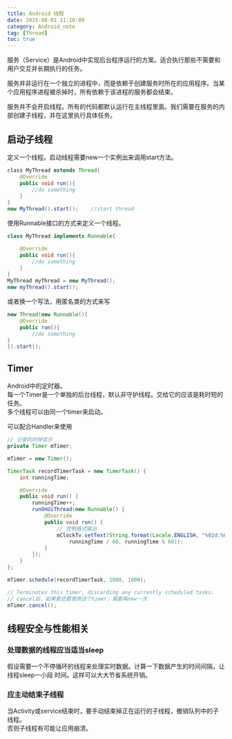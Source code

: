 ```yaml
---
title: Android 线程
date: 2015-08-01 11:10:09
category: Android_note
tag: [Thread]
toc: true
---
```


服务（Service）是Android中实现后台程序运行的方案。适合执行那些不需要和用户交互并长期执行的任务。

服务并非运行在一个独立的进程中，而是依赖于创建服务时所在的应用程序。当某个应用程序进程被杀掉时，所有依赖于该进程的服务都会结束。

服务并不会开启线程。所有的代码都默认运行在主线程里面。我们需要在服务的内部创建子线程，并在这里执行具体任务。

## 启动子线程
定义一个线程。启动线程需要new一个实例出来调用start方法。
```java
﻿class MyThread extends Thread{
    @Override
    public void run(){
        //do something
    }
}
new MyThread().start();    //start thread
```
使用Runnable接口的方式来定义一个线程。
```java
class MyThread implements Runnable{

    @Override
    public void run(){
        //do something
    }
}
MyThread myThread = new MyThread();
new myThread().start();
```
或者换一个写法，用匿名类的方式来写
```java
new Thread(new Runnable(){
    @Override
    public run(){
        //do something
}
}).start();
```

## Timer
Android中的定时器。  
每一个Timer是一个单独的后台线程，默认非守护线程。交给它的应该是耗时短的任务。  
多个线程可以由同一个timer来启动。

可以配合Handler来使用

```java
// 记录的时钟显示
private Timer mTimer;

mTimer = new Timer();

TimerTask recordTimerTask = new TimerTask() {
    int runningTime;

    @Override
    public void run() {
        runningTime++;
        runOnUiThread(new Runnable() {
            @Override
            public void run() {
                // 控制格式输出
                mClockTv.setText(String.format(Locale.ENGLISH, "%02d:%02d",
                    runningTime / 60, runningTime % 60));
            }
        });
    }
};

mTimer.schedule(recordTimerTask, 1000, 1000);

// Terminates this timer, discarding any currently scheduled tasks.
// cancel后，如果要还要使用这个timer，需要再new一次
mTimer.cancel();
```

## 线程安全与性能相关

### 处理数据的线程应当适当sleep
假设需要一个不停循环的线程来处理实时数据。计算一下数据产生的时间间隔，让线程sleep一小段
时间。这样可以大大节省系统开销。

### 应主动结束子线程
当Activity或service结束时，要手动结束掉正在运行的子线程，撤销队列中的子线程。  
否则子线程有可能让应用崩溃。
